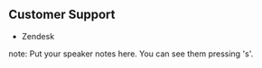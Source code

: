 ##  Customer Support

* Zendesk

note:
    Put your speaker notes here.
    You can see them pressing 's'.

